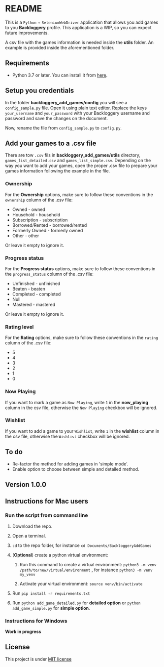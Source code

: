 # README

This is a `Python` + `SeleniumWebDriver` application that allows you add games to you **Backloggery** profile. This application is a WIP, so you can expect future improvements.

A csv file with the games information is needed inside the **utils** folder. An example is provided inside the aforementioned folder.

## Requirements

* Python 3.7 or later. You can install it from [here](https://www.python.org/downloads/).

## Setup you credentials

In the folder **backloggery_add_games/config** you will see a `config_sample.py` file. Open it using plain text editor. Replace the keys   `your_username` and `your_password` with your Backloggery username and password and save the changes on the document.

Now, rename the file from `config_sample.py` to `config.py`.

## Add your games to a .csv file

There are tow `.csv` fils in **backloggery_add_games/utils** directory, `games_list_detailed.csv` and `games_list_simple.csv`. Depending on the way you want to add your games, open the proper .csv file to prepare your games information following the example in the file.

### Ownership

For the **Ownership** options, make sure to follow these conventions in the `ownership` column of the .csv file:

* Owned - owned
* Household - household
* Subscription - subscription
* Borrowed/Rented - borrowed/rented
* Formerly Owned - formerly owned
* Other - other

Or leave it empty to ignore it.

### Progress status

For the **Progress status** options, make sure to follow these conventions in the `progress_status` column of the .csv file:

* Unfinished - unfinished
* Beaten - beaten
* Completed - completed
* Null
* Mastered - mastered

Or leave it empty to ignore it.

### Rating level

For the **Rating** options, make sure to follow these conventions in the `rating` column of the .csv file:

* 5
* 4
* 3
* 2
* 1
* 0

### Now Playing

If you want to mark a game as `Now Playing`, write `1` in the **now_playing** column in the csv file, otherwise the `Now Playing` checkbox will be ignored.

### Wishlist

If you want to add a game to your `Wishlist`, write `1` in the **wishlist** column in the csv file, otherwise the `Wishlist` checkbox will be ignored.

## To do

- Re-factor the method for adding games in 'simple mode'.
- Enable option to choose between simple and detailed method.

## Version 1.0.0

## Instructions for Mac users

### Run the script from command line

1. Download the repo.
2. Open a terminal.
3. `cd` to the repo folder, for instance `cd Documents/BackloggeryAddGames`
4. (**Optional**) create a python virtual environment:
	1. Run this command to create a virtual environment:
  `python3 -m venv /path/to/new/virtual/environment` , for instance `python3 -m venv my_venv`

	2. Activate your virtual environment: 
`source venv/bin/activate`

5. Run `pip install -r requirements.txt`
6. Run `python add_game_detailed.py` for **detailed option** or `python add_game_simple.py` for **simple option**.

### Instructions for Windows

**Work in progress**




## License 

This project is under [MIT license](LICENSE)
